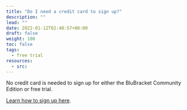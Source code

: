 ```yaml
---
title: "Do I need a credit card to sign up?"
description: ""
lead: ""
date: 2022-01-12T02:48:57+00:00
draft: false
weight: 100
toc: false
tags:
  - free trial
resources:
  - src:
---
```


No credit card is needed to sign up for either the BluBracket Community Edition or free trial.

[Learn how to sign up here](/intro/getting-started/).

